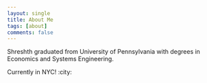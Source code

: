 ```yaml
---
layout: single
title: About Me
tags: [about]
comments: false
---
```



Shreshth graduated from University of Pennsylvania with degrees in Economics and Systems Engineering.

Currently in NYC! :city:
